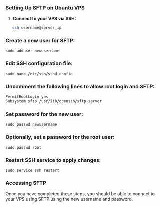 ### Setting Up SFTP on Ubuntu VPS

1. **Connect to your VPS via SSH:**
```bash
   ssh username@server_ip
```
### Create a new user for SFTP:
```
sudo adduser newusername
```
### Edit SSH configuration file:
```
sudo nano /etc/ssh/sshd_config
```
### Uncomment the following lines to allow root login and SFTP:
```
PermitRootLogin yes
Subsystem sftp /usr/lib/openssh/sftp-server
```
### Set password for the new user:
```
sudo passwd newusername
```
### Optionally, set a password for the root user:
```
sudo passwd root
```
### Restart SSH service to apply changes:
```
sudo service ssh restart
```
### Accessing SFTP
Once you have completed these steps, you should be able to connect to your VPS using SFTP using the new username and password.
